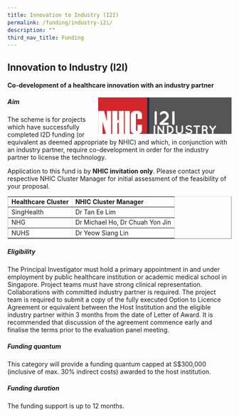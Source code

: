 ```yaml
---
title: Innovation to Industry (I2I)
permalink: /funding/industry-i2i/
description: ""
third_nav_title: Funding
---
```

Innovation to Industry (I2I)
----------------------------

#### Co-development of a healthcare innovation with an industry partner

<img src="/images/Funding/logo_i2i.jpg" style="width:300px" align="right">

##### Aim

The scheme is for projects which have successfully completed I2D funding (or equivalent as deemed appropriate by NHIC) and which, in conjunction with an industry partner, require co-development in order for the industry partner to license the technology.

Application to this fund is by&nbsp;**NHIC invitation only**. Please contact your respective NHIC Cluster Manager for initial assessment of the feasibility of your proposal.

<table style="max-width: 100%; background-color: transparent; border-collapse: collapse; border-spacing: 0px; padding: 0px; margin: 10px 0px; width: 855.125px; border-width: 1px; border-color: rgb(222, 222, 222);" cellpadding="10" border="1"><tbody><tr><td><strong style="font-weight: bold;">Healthcare Cluster</strong></td><td><strong style="font-weight: bold;">NHIC Cluster Manager</strong></td></tr><tr><td>SingHealth</td><td>Dr Tan Ee Lim</td></tr><tr><td>NHG</td><td>Dr Michael Ho, Dr Chuah Yon Jin</td></tr><tr><td>NUHS</td><td>Dr Yeow Siang Lin</td></tr></tbody></table>

##### Eligibility

The Principal Investigator must hold a primary appointment in and under employment by public healthcare institution or academic medical school in Singapore. Project teams must have strong clinical representation. Collaborations with committed industry partner is required. The project team is required to submit a copy of the fully executed Option to Licence Agreement or equivalent between the Host Institution and the eligible industry partner within 3 months from the date of Letter of Award. It is recommended that discussion of the agreement commence early and finalise the terms prior to the evaluation panel meeting.

##### Funding quantum

This category will provide a funding quantum capped at S$300,000 (inclusive of max. 30% indirect costs) awarded to the host institution.

##### Funding duration

The funding support is up to 12 months.